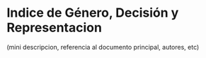 # Indice de Género, Decisión y Representacion

(mini descripcion, referencia al documento principal, autores, etc)
